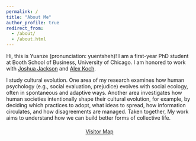 ```yaml
---
permalink: /
title: "About Me"
author_profile: true
redirect_from: 
  - /about/
  - /about.html
---
```


Hi, this is Yuanze (pronunciation: yuentsheh)! I am a first-year PhD student at Booth School of Business, University of Chicago. I am honored to work with [Joshua Jackson](https://www.joshuaconradjackson.com/) and [Alex Koch](https://alexkoch.site/).

I study cultural evolution. One area of my research examines how human psychology (e.g., social evaluation, prejudice) evolves with social ecology, often in spontaneous and adaptive ways. Another area investigates how human societies intentionally shape their cultural evolution, for example, by deciding which practices to adopt, what ideas to spread, how information circulates, and how disagreements are managed. Taken together, My work aims to understand how we can build better forms of collective life.

<div id="clustrmaps-container" style="width:100%;max-width:1000px;margin:20px auto;display:flex;justify-content:center;">
  <script type="text/javascript"
          src="https://clustrmaps.com/map_v2.js?d=HhRCMvvM0ADB46f8r2wVXbDz1t0B3sdZ74VDjmfZwYc&cl=ffffff&w=a">
  </script>
  <noscript>
    <a href="https://clustrmaps.com/site/1">Visitor Map</a>
  </noscript>
</div>
